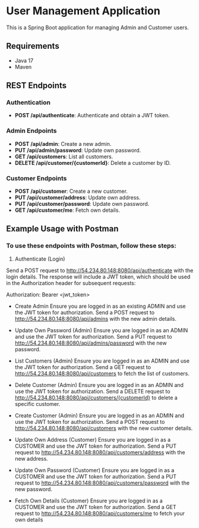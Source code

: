 # User Management Application

This is a Spring Boot application for managing Admin and Customer users.

## Requirements

- Java 17
- Maven

## REST Endpoints
### Authentication

- **POST /api/authenticate**: Authenticate and obtain a JWT token.

### Admin Endpoints

- **POST /api/admin**: Create a new admin.
- **PUT /api/admin/password**: Update own password.
- **GET /api/customers**: List all customers.
- **DELETE /api/customer/{customerId}**: Delete a customer by ID.

### Customer Endpoints

- **POST /api/customer**: Create a new customer.
- **PUT /api/customer/address**: Update own address.
- **PUT /api/customer/password**: Update own password.
- **GET /api/customer/me**: Fetch own details.


## Example Usage with Postman
### To use these endpoints with Postman, follow these steps:

1. Authenticate (Login)

Send a POST request to http://54.234.80.148:8080/api/authenticate with the login details.
The response will include a JWT token, which should be used in the Authorization header for subsequent requests:

Authorization: Bearer <jwt_token>

- Create Admin
Ensure you are logged in as an existing ADMIN and use the JWT token for authorization.
Send a POST request to http://54.234.80.148:8080/api/admins with the new admin details.

- Update Own Password (Admin)
Ensure you are logged in as an ADMIN and use the JWT token for authorization.
Send a PUT request to http://54.234.80.148:8080/api/admins/password with the new password.

- List Customers (Admin)
Ensure you are logged in as an ADMIN and use the JWT token for authorization.
Send a GET request to http://54.234.80.148:8080/api/customers to fetch the list of customers.

- Delete Customer (Admin)
Ensure you are logged in as an ADMIN and use the JWT token for authorization.
Send a DELETE request to http://54.234.80.148:8080/api/customers/{customerId} to delete a specific customer.

- Create Customer (Admin)
Ensure you are logged in as an ADMIN and use the JWT token for authorization.
Send a POST request to http://54.234.80.148:8080/api/customers with the new customer details.

- Update Own Address (Customer)
Ensure you are logged in as a CUSTOMER and use the JWT token for authorization.
Send a PUT request to http://54.234.80.148:8080/api/customers/address with the new address.

- Update Own Password (Customer)
Ensure you are logged in as a CUSTOMER and use the JWT token for authorization.
Send a PUT request to http://54.234.80.148:8080/api/customers/password with the new password.

- Fetch Own Details (Customer)
Ensure you are logged in as a CUSTOMER and use the JWT token for authorization.
Send a GET request to http://54.234.80.148:8080/api/customers/me to fetch your own details



